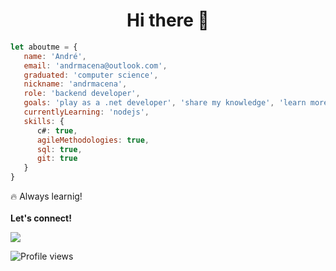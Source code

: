 <h1 align="center"> Hi there 👋</h1>

``` Javascript
let aboutme = {
   name: 'André',
   email: 'andrmacena@outlook.com',
   graduated: 'computer science',
   nickname: 'andrmacena',
   role: 'backend developer',
   goals: 'play as a .net developer', 'share my knowledge', 'learn more about the .net framework',
   currentlyLearning: 'nodejs',
   skills: {
      c#: true,
      agileMethodologies: true,
      sql: true,
      git: true
   }
}
```

🔥  Always learnig!
<br/><br/>
<strong>Let's connect!</strong>
 <p align="left">
  <a href="https://www.linkedin.com/in/andr%C3%A9-macena-15275b12b/" target="_blank" alt="LinkedIn"><img src="https://img.shields.io/badge/-LinkedIn-blue?style=flat-square&logo=Linkedin&logoColor=white&link=https://www.linkedin.com/in/andr%C3%A9-macena-15275b12b/">
  </a>  

  ![Profile views](https://gpvc.arturio.dev/andrmacena) 

<!--
**andrmacena/andrmacena** is a ✨ _special_ ✨ repository because its `README.md` (this file) appears on your GitHub profile.

Here are some ideas to get you started:

- 🔭 I’m currently working on ...
- 🌱 I’m currently learning ...
- 👯 I’m looking to collaborate on ...
- 🤔 I’m looking for help with ...
- 💬 Ask me about ...
- 📫 How to reach me: ...
- 😄 Pronouns: ...
- ⚡ Fun fact: ...
-->

